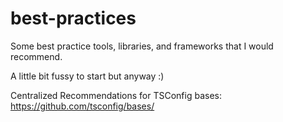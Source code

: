 # best-practices
Some best practice tools, libraries, and frameworks that I would recommend.

A little bit fussy to start but anyway :)

Centralized Recommendations for TSConfig bases:
https://github.com/tsconfig/bases/


